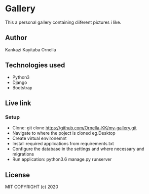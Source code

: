 # Gallery
This a personal gallery containing diiferent pictures i like.
## Author
Kankazi Kayitaba Ornella
## Technologies used 
* Python3
* Django
* Bootstrap
## Live link

### Setup
* Clone: git clone https://github.com/Ornella-KK/my-gallery.git
* Navigate to where the poject is cloned eg.Desktop
* Create virtual environemnt
* Install required applications from requirements.txt
* Configure the database in the settings and where necessary and migrations
* Run application: python3.6 manage.py runserver
## License
MIT
COPYRIGHT (c) 2020
